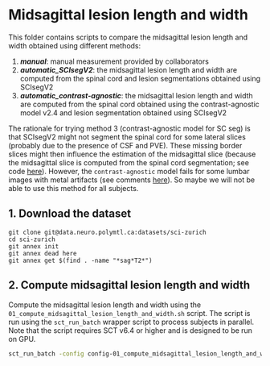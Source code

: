 # Midsagittal lesion length and width

This folder contains scripts to compare the midsagittal lesion length and width obtained using different methods:

1. **_manual_**: manual measurement provided by collaborators
2. **_automatic_SCIsegV2_**: the midsagittal lesion length and width are computed from the spinal cord and lesion segmentations obtained using SCIsegV2
3. **_automatic_contrast-agnostic_**: the midsagittal lesion length and width are computed from the spinal cord obtained using the contrast-agnostic model v2.4 and lesion segmentation obtained using SCIsegV2

The rationale for trying method 3 (contrast-agnostic model for SC seg) is that SCIsegV2 might not segment the spinal cord for some lateral slices (probably due to the presence of CSF and PVE). 
These missing border slices might then influence the estimation of the midsagittal slice (because the midsagittal slice is computed from the spinal cord segmentation; see code [here](https://github.com/spinalcordtoolbox/spinalcordtoolbox/blob/master/spinalcordtoolbox/scripts/sct_analyze_lesion.py#L899)).
However, the `contrast-agnostic` model fails for some lumbar images with metal artifacts (see comments [here](https://github.com/ivadomed/model_seg_sci/pull/96)). So maybe we will not be able to use this method for all subjects.

## 1. Download the dataset

```console
git clone git@data.neuro.polymtl.ca:datasets/sci-zurich
cd sci-zurich
git annex init
git annex dead here
git annex get $(find . -name "*sag*T2*")
```

## 2. Compute midsagittal lesion length and width

Compute the midsagittal lesion length and width using the `01_compute_midsagittal_lesion_length_and_width.sh` script.
The script is run using the `sct_run_batch` wrapper script to process subjects in parallel.
Note that the script requires SCT v6.4 or higher and is designed to be run on GPU.

```bash
sct_run_batch -config config-01_compute_midsagittal_lesion_length_and_width.json
```